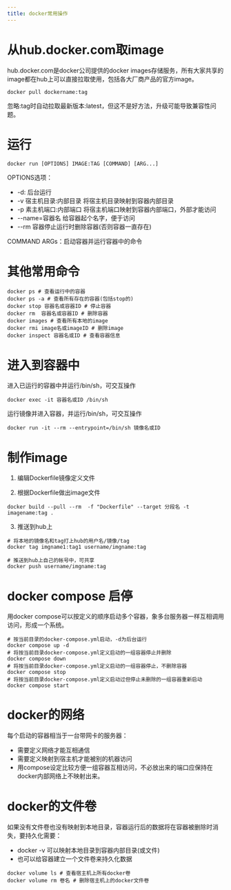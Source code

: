 ```yaml
---
title: docker常用操作
---
```


# 从hub.docker.com取image

hub.docker.com是docker公司提供的docker images存储服务，所有大家共享的image都在hub上可以直接拉取使用，包括各大厂商产品的官方image。

```
docker pull dockername:tag
```

忽略:tag时自动拉取最新版本:latest，但这不是好方法，升级可能导致兼容性问题。

# 运行

```
docker run [OPTIONS] IMAGE:TAG [COMMAND] [ARG...]
```

OPTIONS选项：

- -d: 后台运行
- -v 宿主机目录:内部目录 将宿主机目录映射到容器内部目录
- -p 素主机端口:内部端口 将宿主机端口映射到容器内部端口，外部才能访问
- --name=容器名 给容器起个名字，便于访问
- --rm 容器停止运行时删除容器(否则容器一直存在)

COMMAND ARGs：启动容器并运行容器中的命令

# 其他常用命令

```
docker ps # 查看运行中的容器
docker ps -a # 查看所有存在的容器(包括stop的)
docker stop 容器名或容器ID # 停止容器
docker rm  容器名或容器ID # 删除容器
docker images # 查看所有本地的image
docker rmi image名或imageID # 删除image
docker inspect 容器名或ID # 查看容器信息

```

# 进入到容器中

进入已运行的容器中并运行/bin/sh，可交互操作

```
docker exec -it 容器名或ID /bin/sh
```

运行镜像并进入容器，并运行/bin/sh，可交互操作

```
docker run -it --rm --entrypoint=/bin/sh 镜像名或ID
```

# 制作image

1. 编辑Dockerfile镜像定义文件

2. 根据Dockerfile做出image文件

```
docker build --pull --rm  -f "Dockerfile" --target 分段名 -t imagename:tag .
```

3. 推送到hub上

```
# 将本地的镜像名和tag打上hub的用户名/镜像/tag
docker tag imgname1:tag1 username/imgname:tag

# 推送到hub上自己的帐号中，可共享
docker push username/imgname:tag
```

# docker compose 启停

用docker compose可以按定义的顺序启动多个容器，象多台服务器一样互相调用访问，形成一个系统。

```
# 按当前目录的docker-compose.yml启动，-d为后台运行
docker compose up -d
# 将按当前目录docker-compose.yml定义启动的一组容器停止并删除
docker compose down
# 将按当前目录docker-compose.yml定义启动的一组容器停止，不删除容器
docker compose stop
# 将按当前目录docker-compose.yml定义启动过但停止未删除的一组容器重新启动
docker compose start
```

# docker的网络

每个启动的容器相当于一台带网卡的服务器：

- 需要定义网络才能互相通信
- 需要定义映射到宿主机才能被别的机器访问
- 用compose设定比较方便一组容器互相访问，不必放出来的端口应保持在docker内部网络上不映射出来。

# docker的文件卷

如果没有文件卷也没有映射到本地目录，容器运行后的数据将在容器被删除时消失，要持久化需要：

- docker -v 可以映射本地目录到容器内部目录(或文件)
- 也可以给容器建立一个文件卷来持久化数据

```
docker volume ls # 查看宿主机上所有docker卷
docker volume rm 卷名 # 删除宿主机上的docker文件卷
```





